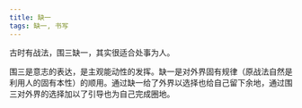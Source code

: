 ```yaml
---
title: 缺一
tags: 缺一, 书写
---
```



古时有战法，围三缺一，其实很适合处事为人。

围三是意志的表达，是主观能动性的发挥。缺一是对外界固有规律（原战法自然是利用人的固有本性）的顺用。通过缺一给了外界以选择也给自己留下余地，通过围三对外界的选择加以了引导也为自己完成圈地。


